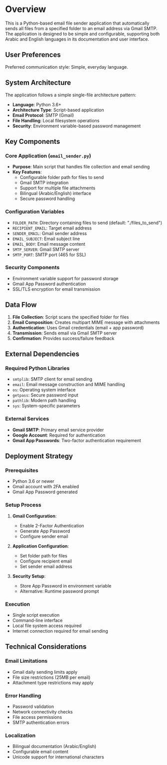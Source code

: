 # Overview

This is a Python-based email file sender application that automatically sends all files from a specified folder to an email address via Gmail SMTP. The application is designed to be simple and configurable, supporting both Arabic and English languages in its documentation and user interface.

## User Preferences

Preferred communication style: Simple, everyday language.

## System Architecture

The application follows a simple single-file architecture pattern:

- **Language**: Python 3.6+
- **Architecture Type**: Script-based application
- **Email Protocol**: SMTP (Gmail)
- **File Handling**: Local filesystem operations
- **Security**: Environment variable-based password management

## Key Components

### Core Application (`email_sender.py`)
- **Purpose**: Main script that handles file collection and email sending
- **Key Features**:
  - Configurable folder path for files to send
  - Gmail SMTP integration
  - Support for multiple file attachments
  - Bilingual (Arabic/English) interface
  - Secure password handling

### Configuration Variables
- `FOLDER_PATH`: Directory containing files to send (default: "./files_to_send")
- `RECIPIENT_EMAIL`: Target email address
- `SENDER_EMAIL`: Gmail sender address
- `EMAIL_SUBJECT`: Email subject line
- `EMAIL_BODY`: Email message content
- `SMTP_SERVER`: Gmail SMTP server
- `SMTP_PORT`: SMTP port (465 for SSL)

### Security Components
- Environment variable support for password storage
- Gmail App Password authentication
- SSL/TLS encryption for email transmission

## Data Flow

1. **File Collection**: Script scans the specified folder for files
2. **Email Composition**: Creates multipart MIME message with attachments
3. **Authentication**: Uses Gmail credentials (email + app password)
4. **Transmission**: Sends email via Gmail SMTP server
5. **Confirmation**: Provides success/failure feedback

## External Dependencies

### Required Python Libraries
- `smtplib`: SMTP client for email sending
- `email`: Email message construction and MIME handling
- `os`: Operating system interface
- `getpass`: Secure password input
- `pathlib`: Modern path handling
- `sys`: System-specific parameters

### External Services
- **Gmail SMTP**: Primary email service provider
- **Google Account**: Required for authentication
- **Gmail App Passwords**: Two-factor authentication requirement

## Deployment Strategy

### Prerequisites
- Python 3.6 or newer
- Gmail account with 2FA enabled
- Gmail App Password generated

### Setup Process
1. **Gmail Configuration**:
   - Enable 2-Factor Authentication
   - Generate App Password
   - Configure sender email

2. **Application Configuration**:
   - Set folder path for files
   - Configure recipient email
   - Set sender email address

3. **Security Setup**:
   - Store App Password in environment variable
   - Alternative: Runtime password prompt

### Execution
- Single script execution
- Command-line interface
- Local file system access required
- Internet connection required for email sending

## Technical Considerations

### Email Limitations
- Gmail daily sending limits apply
- File size restrictions (25MB per email)
- Attachment type restrictions may apply

### Error Handling
- Password validation
- Network connectivity checks
- File access permissions
- SMTP authentication errors

### Localization
- Bilingual documentation (Arabic/English)
- Configurable email content
- Unicode support for international characters